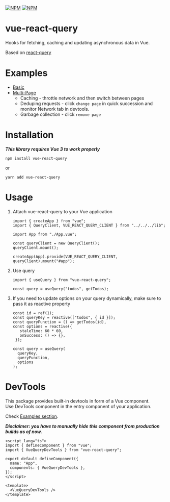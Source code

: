 [![NPM](https://img.shields.io/npm/v/vue-react-query)](https://www.npmjs.com/package/vue-react-query) [![NPM](https://img.shields.io/npm/l/vue-react-query)](https://github.com/DamianOsipiuk/vue-react-query/blob/main/LICENSE)

# vue-react-query

Hooks for fetching, caching and updating asynchronous data in Vue.

Based on [react-query](https://github.com/tannerlinsley/react-query)

# Examples

- [Basic](https://github.com/DamianOsipiuk/vue-react-query/tree/main/examples/basic)
- [Multi-Page](https://github.com/DamianOsipiuk/vue-react-query/tree/main/examples/multi-page)
  - Caching - throttle network and then switch between pages
  - Deduping requests - click `change page` in quick succession and monitor Network tab in devtools.
  - Garbage collection - click `remove page`

# Installation

**_This library requires Vue 3 to work properly_**

```
npm install vue-react-query
```

or

```
yarn add vue-react-query
```

# Usage

1. Attach vue-react-query to your Vue application

   ```
   import { createApp } from "vue";
   import { QueryClient, VUE_REACT_QUERY_CLIENT } from "../../../lib";

   import App from "./App.vue";

   const queryClient = new QueryClient();
   queryClient.mount();

   createApp(App).provide(VUE_REACT_QUERY_CLIENT, queryClient).mount("#app");
   ```

2. Use query

   ```
   import { useQuery } from "vue-react-query";

   const query = useQuery("todos", getTodos);
   ```

3. If you need to update options on your query dynamically, make sure to pass it as reactive property

   ```
   const id = ref(1);
   const queryKey = reactive(["todos", { id }]);
   const queryFunction = () => getTodos(id),
   const options = reactive({
      staleTime: 60 * 60,
      onSuccess: () => {},
    });

   const query = useQuery(
     queryKey,
     queryFunction,
     options
   );
   ```

# DevTools

This package provides built-in devtools in form of a Vue component.  
Use DevTools component in the entry component of your application.

Check [Examples section](#examples).

**_Disclaimer: you have to manually hide this component from production builds as of now._**

```
<script lang="ts">
import { defineComponent } from "vue";
import { VueQueryDevTools } from "vue-react-query";

export default defineComponent({
  name: "App",
  components: { VueQueryDevTools },
});
</script>

<template>
  <VueQueryDevTools />
</template>

```
